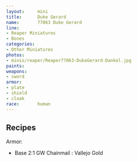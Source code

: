 ```yaml
---
layout:     mini
title:      Duke Gerard
name:       77063 Duke Gerard
line:       
- Reaper Miniatures
- Bones
categories:
- Other Miniatures
photos:
- minis/reaper/Reaper77063-DukeGerard-Dankel.jpg
paints:
weapons: 
- sword
armor:
- plate
- shield
- cloak
race:       human
---
```


## Recipes 

Armor:

- Base 2:1 GW Chainmail : Vallejo Gold